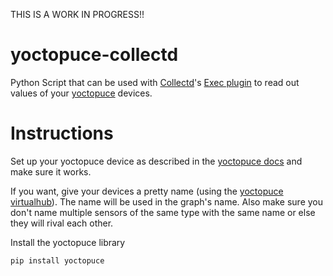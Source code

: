 THIS IS A WORK IN PROGRESS!!

yoctopuce-collectd
==================

Python Script that can be used with [Collectd](https://collectd.org/)'s
[Exec plugin](https://collectd.org/wiki/index.php/Plugin:Exec) to read out
values of your [yoctopuce](https://yoctopuce.com) devices.

Instructions
============

Set up your yoctopuce device as described in the
[yoctopuce docs](https://github.com/yoctopuce/yoctolib_python/tree/master/Documentation)
and make sure it works.

If you want, give your devices a pretty name (using the
[yoctopuce virtualhub](https://www.yoctopuce.com/EN/virtualhub.php)). The
name will be used in the graph's name. Also make sure you don't name multiple
sensors of the same type with the same name or else they will rival each other.

Install the yoctopuce library

	pip install yoctopuce
